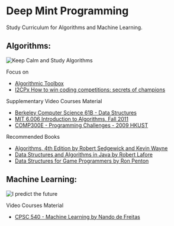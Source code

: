 # Deep Mint Programming
Study Curriculum for Algorithms and Machine Learning.

## Algorithms:
![Keep Calm and Study Algorithms](https://image.ibb.co/gOfgrQ/keep_calm_and_study_algorithms.png)

Focus on
* [Algorithmic Toolbox](https://www.coursera.org/learn/algorithmic-toolbox/home/welcome)
* [I2CPx How to win coding competitions: secrets of champions](https://www.edx.org/course/how-win-coding-competitions-secrets-itmox-i2cpx-0)

Supplementary Video Courses Material
* [Berkeley Computer Science 61B - Data Structures](https://www.youtube.com/playlist?list=PL4BBB74C7D2A1049C)
* [MIT 6.006 Introduction to Algorithms, Fall 2011](https://www.youtube.com/watch?v=HtSuA80QTyo)
* [COMP300E - Programming Challenges - 2009 HKUST](https://www.youtube.com/playlist?list=PL07B3F10B48592010)

Recommended Books
* [Algorithms, 4th Edition by Robert Sedgewick and Kevin Wayne](http://algs4.cs.princeton.edu/home/)
* [Data Structures and Algorithms in Java by Robert Lafore](https://www.amazon.com/Data-Structures-Algorithms-Java-2nd/)
* [Data Structures for Game Programmers by Ron Penton](https://www.amazon.com/Structures-Programmers-Premier-Development-CD-ROM/dp/1931841942)


## Machine Learning:
![I predict the future](https://image.ibb.co/jktWQk/predict_Future.png)

Video Courses Material
* [CPSC 540 - Machine Learning by Nando de Freitas](http://www.cs.ubc.ca/~nando/540-2013/lectures.html)
